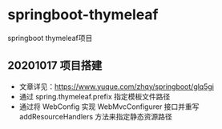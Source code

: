 # springboot-thymeleaf
springboot thymeleaf项目

## 20201017 项目搭建

- 文章详见：https://www.yuque.com/zhqy/springboot/glq5gi
- 通过 spring.thymeleaf.prefix 指定模板文件路径
- 通过将 WebConfig 实现 WebMvcConfigurer 接口并重写 addResourceHandlers 方法来指定静态资源路径
